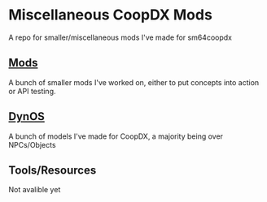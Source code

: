 # Miscellaneous CoopDX Mods
 A repo for smaller/miscellaneous mods I've made for sm64coopdx

## [Mods](mods)
A bunch of smaller mods I've worked on, either to put concepts into action or API testing.
## [DynOS](dynos)
A bunch of models I've made for CoopDX, a majority being over NPCs/Objects
## Tools/Resources
Not avalible yet
